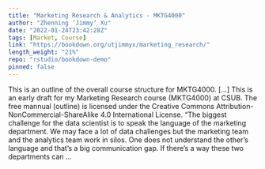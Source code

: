 ```yaml
---
title: "Marketing Research & Analytics - MKTG4000"
author: "Zhenning ‘Jimmy’ Xu"
date: "2022-01-24T23:42:28Z"
tags: [Market, Course]
link: "https://bookdown.org/utjimmyx/marketing_research/"
length_weight: "21%"
repo: "rstudio/bookdown-demo"
pinned: false
---
```


This is an outline of the overall course structure for MKTG4000. [...] This is an early draft for my Marketing Research course (MKTG4000) at CSUB. The free mannual (outline) is licensed under the Creative Commons Attribution-NonCommercial-ShareAlike 4.0 International License. “The biggest challenge for the data scientist is to speak the language of the marketing department. We may face a lot of data challenges but the marketing team and the analytics team work in silos. One does not understand the other’s language and that’s a big communication gap. If there’s a way these two departments can ...

